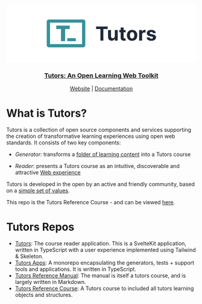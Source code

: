 <p align="center">
  <a href="https://tutors.dev">
    <img src="./tutors-light.png"
  </a>
</p>

<h3 align="center">
Tutors: An Open Learning Web Toolkit
</h3>

<p align="center">
  <a href="https://tutors.dev">Website</a> |
  <a href="https://tutors.dev/course/tutors-reference-manual">Documentation</a>
</p>

# What is Tutors?

Tutors is a collection of open source components and services supporting the creation of transformative learning experiences using open web standards. It consists of two key components:

- _Generator:_ transforms a [folder of learning content](https://github.com/tutors-sdk/tutors-reference-course) into a Tutors course

- _Reader_: presents a Tutors course as an intuitive, discoverable and attractive [Web experience](https://tutors.dev/course/reference-course)

Tutors is developed in the open by an active and friendly community, based on a [simple set of values](https://tutors.dev/course/tutors-reference-manual#tutors-values).

This repo is the Tutors Reference Course - and can be viewed [here](https://tutors.dev/course/tutors-reference-course).


# Tutors Repos

- [Tutors](https://github.com/tutors-sdk/tutors): The course reader application. This is a SvelteKit application, written in TypeScript with a user experience implemented using Tailwind & Skeleton.
- [Tutors Apps](https://github.com/tutors-sdk/tutors-apps): A monorepo encapsulating the generators, tests + support tools and applications. It is written in TypeScript.
- [Tutors Reference Manual](https://github.com/tutors-sdk/tutors-reference-manual): The manual is itself a tutors course, and is largely written in Markdown.
- [Tutors Reference Course](https://github.com/tutors-sdk/tutors-reference-course): A Tutors course to included all tutors learning objects and structures.